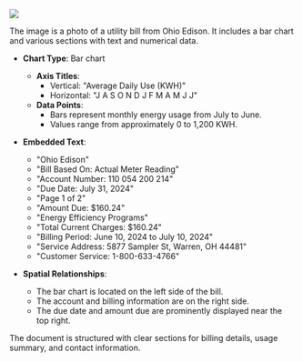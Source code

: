 ![](images/img-0.jpeg)

The image is a photo of a utility bill from Ohio Edison. It includes a bar chart and various sections with text and numerical data.

- **Chart Type**: Bar chart
  - **Axis Titles**: 
    - Vertical: "Average Daily Use (KWH)"
    - Horizontal: "J A S O N D J F M A M J J"
  - **Data Points**: 
    - Bars represent monthly energy usage from July to June.
    - Values range from approximately 0 to 1,200 KWH.

- **Embedded Text**:
  - "Ohio Edison"
  - "Bill Based On: Actual Meter Reading"
  - "Account Number: 110 054 200 214"
  - "Due Date: July 31, 2024"
  - "Page 1 of 2"
  - "Amount Due: $160.24"
  - "Energy Efficiency Programs"
  - "Total Current Charges: $160.24"
  - "Billing Period: June 10, 2024 to July 10, 2024"
  - "Service Address: 5877 Sampler St, Warren, OH 44481"
  - "Customer Service: 1-800-633-4766"

- **Spatial Relationships**:
  - The bar chart is located on the left side of the bill.
  - The account and billing information are on the right side.
  - The due date and amount due are prominently displayed near the top right.

The document is structured with clear sections for billing details, usage summary, and contact information.
